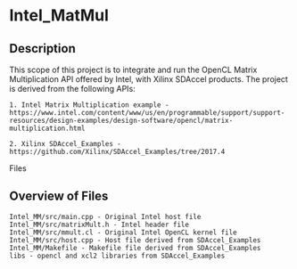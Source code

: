 # Intel_MatMul

## Description
This scope of this project is to integrate and run the OpenCL Matrix Multiplication API offered by Intel, with Xilinx SDAccel products. The project is derived from the following APIs:

	1. Intel Matrix Multiplication example - https://www.intel.com/content/www/us/en/programmable/support/support-resources/design-examples/design-software/opencl/matrix-multiplication.html

	2. Xilinx SDAccel_Examples - https://github.com/Xilinx/SDAccel_Examples/tree/2017.4

Files

## Overview of Files
	Intel_MM/src/main.cpp - Original Intel host file
	Intel_MM/src/matrixMult.h - Intel header file
	Intel_MM/src/mmult.cl - Original Intel OpenCL kernel file
	Intel_MM/src/host.cpp - Host file derived from SDAccel_Examples
	Intel_MM/Makefile - Makefile file derived from SDAccel_Examples
	libs - opencl and xcl2 libraries from SDAccel_Examples
	
